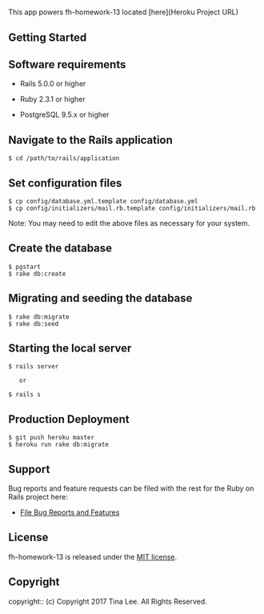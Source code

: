 # <Project Name>

<Project Description>

This app powers fh-homework-13 located [here](Heroku Project URL)

## Getting Started

## Software requirements

- Rails 5.0.0 or higher

- Ruby 2.3.1 or higher

- PostgreSQL 9.5.x or higher

## Navigate to the Rails application

```
$ cd /path/to/rails/application
```

## Set configuration files

```
$ cp config/database.yml.template config/database.yml
$ cp config/initializers/mail.rb.template config/initializers/mail.rb
```

Note:  You may need to edit the above files as necessary for your system.

## Create the database

 ```
 $ pgstart
 $ rake db:create
 ```

## Migrating and seeding the database

```
$ rake db:migrate
$ rake db:seed
```

## Starting the local server

```
$ rails server

   or

$ rails s
```

## Production Deployment

  ```
  $ git push heroku master
  $ heroku run rake db:migrate
  ```

## Support

Bug reports and feature requests can be filed with the rest for the Ruby on Rails project here:

* [File Bug Reports and Features](https://github.com/<user-name>/<project-repo>/issues)

## License

fh-homework-13 is released under the [MIT license](https://mit-license.org).

## Copyright

copyright:: (c) Copyright 2017 Tina Lee. All Rights Reserved.
